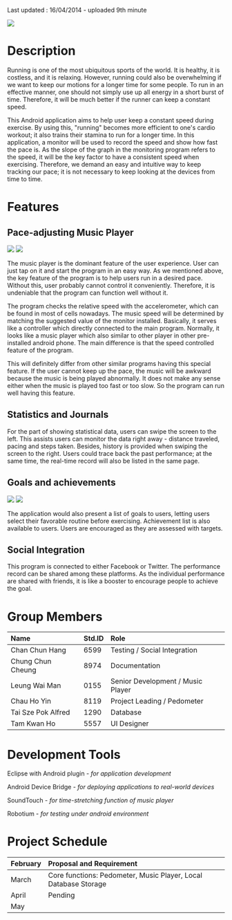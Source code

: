 Last updated : 16/04/2014 - uploaded 9th minute

<img src='http://hkust-comp3111-project.googlecode.com/svn/wiki/assets/home_small.png' />

# Description #

Running is one of the most ubiquitous sports of the world. It is healthy, it is costless, and it is relaxing. However, running could also be overwhelming if we want to keep our motions for a longer time for some people. To run in an effective manner, one should not simply use up all energy in a short burst of time. Therefore, it will be much better if the runner can keep a constant speed.


This Android application aims to help user keep a constant speed during exercise. By using this, "running" becomes more efficient to one's cardio workout; it also trains their stamina to run for a longer time. In this application, a monitor will be used to record the speed and show how fast the pace is. As the slope of the graph in the monitoring program refers to the speed, it will be the key factor to have a consistent speed when exercising. Therefore, we demand an easy and intuitive way to keep tracking our pace; it is not necessary to keep looking at the devices from time to time.

# Features #

## Pace-adjusting Music Player ##

<img src='http://hkust-comp3111-project.googlecode.com/svn/wiki/assets/player_small.png' />
<img src='http://hkust-comp3111-project.googlecode.com/svn/wiki/assets/player2_small.png' />

The music player is the dominant feature of the user experience. User can just tap on it and start the program in an easy way. As we mentioned above, the key feature of the program is to help users run in a desired pace. Without this, user probably cannot control it conveniently. Therefore, it is undeniable that the program can function well without it.

The program checks the relative speed with the accelerometer, which can be found in most of cells nowadays. The music speed will be determined by matching the suggested value of the monitor installed. Basically, it serves like a controller which directly connected to the main program. Normally, it looks like a music player which also similar to other player in other pre-installed android phone. The main difference is that the speed controlled feature of the program.

This will definitely differ from other similar programs having this special feature. If the user cannot keep up the pace, the music will be awkward because the music is being played abnormally. It does not make any sense either when the music is played too fast or too slow. So the program can run well having this feature.

## Statistics and Journals ##
For the part of showing statistical data, users can swipe the screen to the left. This assists users can monitor the data right away - distance traveled, pacing and steps taken. Besides, history is provided when swiping the screen to the right. Users could trace back the past performance; at the same time, the real-time record will also be listed in the same page.

## Goals and achievements ##

<img src='http://hkust-comp3111-project.googlecode.com/svn/wiki/assets/goal_small.png' />
<img src='http://hkust-comp3111-project.googlecode.com/svn/wiki/assets/achievement_small.png' />

The application would also present a list of goals to users, letting users select their favorable routine before exercising. Achievement list is also available to users. Users are encouraged as they are assessed with targets.

## Social Integration ##
This program is connected to either Facebook or Twitter. The performance record can be shared among these platforms. As the individual performance are shared with friends, it is like a booster to encourage people to achieve the goal.

# Group Members #

|**Name**|**Std.ID**|**Role**|
|:-------|:---------|:-------|
|Chan Chun Hang |6599      | Testing / Social Integration|
|Chung Chun Cheung |8974      |Documentation|
|Leung Wai Man |0155      |Senior Development / Music Player|
|Chau Ho Yin |8119      |Project Leading / Pedometer|
|Tai Sze Pok Alfred|1290      | Database|
|Tam Kwan Ho |5557      | UI Designer|

# Development Tools #

Eclipse with Android plugin - _for application development_

Android Device Bridge - _for deploying applications to real-world devices_

SoundTouch  - _for time-stretching function of music player_

Robotium - _for testing under android environment_

# Project Schedule #

|February|Proposal and Requirement|
|:-------|:-----------------------|
|March   |Core functions: Pedometer, Music Player, Local Database Storage|
|April   |Pending                 |
|May     |                        |